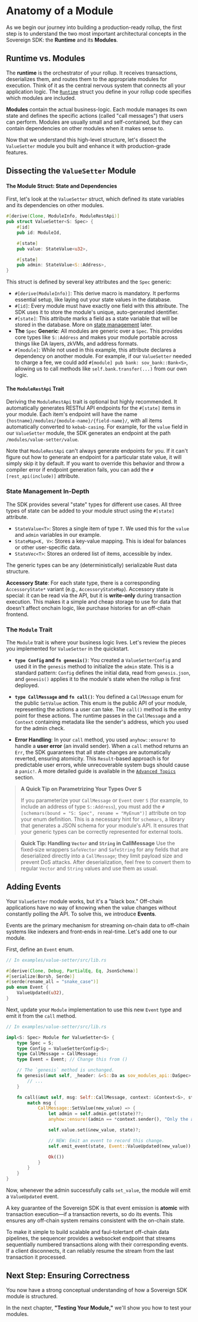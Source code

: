 # Anatomy of a Module

As we begin our journey into building a production-ready rollup, the first step is to understand the two most important architectural concepts in the Sovereign SDK: the **Runtime** and its **Modules**.

## Runtime vs. Modules

The **runtime** is the orchestrator of your rollup. It receives transactions, deserializes them, and routes them to the appropriate modules for execution. Think of it as the central nervous system that connects all your application logic. The [`Runtime`](https://github.com/Sovereign-Labs/sov-rollup-starter-wip/blob/main/crates/stf/stf-declaration/src/lib.rs#L51) struct you define in your rollup code specifies which modules are included.

**Modules** contain the actual business-logic. Each module manages its own state and defines the specific actions (called "call messages") that users can perform. Modules are usually small and self-contained, but they can contain dependencies on other modules when it 
makes sense to.

Now that we understand this high-level structure, let's dissect the `ValueSetter` module you built and enhance it with production-grade features.

## Dissecting the `ValueSetter` Module

#### The Module Struct: State and Dependencies

First, let's look at the `ValueSetter` struct, which defined its state variables and its dependencies on other modules.

```rust
#[derive(Clone, ModuleInfo, ModuleRestApi)]
pub struct ValueSetter<S: Spec> {
    #[id]
    pub id: ModuleId,

    #[state]
    pub value: StateValue<u32>,

    #[state]
    pub admin: StateValue<S::Address>,
}
```
This struct is defined by several key attributes and the `Spec` generic:

*   `#[derive(ModuleInfo)]`: This derive macro is mandatory. It performs essential setup, like laying out your state values in the database.
*   `#[id]`: Every module must have exactly one field with this attribute. The SDK uses it to store the module's unique, auto-generated identifier.
*   `#[state]`: This attribute marks a field as a state variable that will be stored in the database. More on [state management](#state-management-in-depth) later.
*   **The** `Spec` **Generic**: All modules are generic over a `Spec`. This provides core types like `S::Address` and makes your module portable across things like DA layers, zkVMs, and address formats.
*   `#[module]`: While not used in this example, this attribute declares a dependency on another module. For example, if our `ValueSetter` needed to charge a fee, we could add `#[module] pub bank: sov_bank::Bank<S>`, allowing us to call methods like `self.bank.transfer(...)` from our own logic.

#### The `ModuleRestApi` Trait

Deriving the `ModuleRestApi` trait is optional but highly recommended. It automatically generates RESTful API endpoints for the `#[state]` items in your module. Each item's endpoint will have the name `{hostname}/modules/{module-name}/{field-name}/`, with all items automatically converted to `kebab-casing`. For example, for the `value` field in our `ValueSetter` module, the SDK generates an endpoint at the path `/modules/value-setter/value`.

Note that `ModuleRestApi` can't always generate endpoints for you. If it can't figure out how to generate an endpoint for a particular state value, it will simply skip it by default. If you want to override this behavior and throw a compiler error if endpoint generation fails, you can add the `#[rest_api(include)]` attribute.

### State Management In-Depth

The SDK provides several "state" types for different use cases. All three types of state can be added to your module struct using the `#[state]` attribute.

*   `StateValue<T>`: Stores a single item of type `T`. We used this for the `value` and `admin` variables in our example.
*   `StateMap<K, V>`: Stores a key-value mapping. This is ideal for balances or other user-specific data.
*   `StateVec<T>`: Stores an ordered list of items, accessible by index.

The generic types can be any (deterministically) serializable Rust data structure.

**Accessory State**: For each state type, there is a corresponding `AccessoryState*` variant (e.g., `AccessoryStateMap`). Accessory state is special: it can be read via the API, but it is **write-only** during transaction execution. This makes it a simple and cheap storage to use for data that doesn't affect onchain logic, like purchase histories for an off-chain frontend.

### The `Module` Trait

The `Module` trait is where your business logic lives. Let's review the pieces you implemented for `ValueSetter` in the quickstart.

*   **`type Config` and `fn genesis()`**: You created a `ValueSetterConfig` and used it in the `genesis` method to initialize the `admin` state. This is a standard pattern: `Config` defines the initial data, read from `genesis.json`, and `genesis()` applies it to the module's state when the rollup is first deployed.

*   **`type CallMessage` and `fn call()`**: You defined a `CallMessage` enum for the public `SetValue` action. This enum is the public API of your module, representing the actions a user can take. The `call()` method is the entry point for these actions. The runtime passes in the `CallMessage` and a `Context` containing metadata like the sender's address, which you used for the admin check.

*   **Error Handling**: In your `call` method, you used `anyhow::ensure!` to handle a **user error** (an invalid sender). When a `call` method returns an `Err`, the SDK guarantees that all state changes are automatically reverted, ensuring atomicity. This `Result`-based approach is for predictable user errors, while unrecoverable system bugs should cause a `panic!`. A more detailed guide is available in the [`Advanced Topics`](./4-4-advanced-topics.md) section.

> **A Quick Tip on Parametrizing Your Types Over S**
>
> If you parameterize your `CallMessage` or `Event` over `S` (for example, to include an address of type `S::Address`), you must add the `#[schemars(bound = "S: Spec", rename = "MyEnum")]` attribute on top your enum definition. This is a necessary hint for `schemars`, a library that generates a JSON schema for your module's API. It ensures that your generic types can be correctly represented for external tools.

> **Quick Tip: Handling `Vector` and `String` in CallMessage** 
> Use the fixed‑size wrappers `SafeVector` and `SafeString` for any fields that are deserialized directly into a `CallMessage`; they limit payload size and prevent DoS attacks. After deserialization, feel free to convert them to regular `Vector` and `String` values and use them as usual.

## Adding Events

Your `ValueSetter` module works, but it's a "black box." Off-chain applications have no way of knowing when the value changes without constantly polling the API. To solve this, we introduce **Events**.

Events are the primary mechanism for streaming on-chain data to off-chain systems like indexers and front-ends in real-time. Let's add one to our module.

First, define an `Event` enum.

```rust
// In examples/value-setter/src/lib.rs

#[derive(Clone, Debug, PartialEq, Eq, JsonSchema)]
#[serialize(Borsh, Serde)]
#[serde(rename_all = "snake_case")]
pub enum Event {
    ValueUpdated(u32),
}
```

Next, update your `Module` implementation to use this new `Event` type and emit it from the `call` method.

```rust
// In examples/value-setter/src/lib.rs

impl<S: Spec> Module for ValueSetter<S> {
    type Spec = S;
    type Config = ValueSetterConfig<S>;
    type CallMessage = CallMessage;
    type Event = Event; // Change this from ()

    // The `genesis` method is unchanged.
    fn genesis(&mut self, _header: &<S::Da as sov_modules_api::DaSpec>::BlockHeader, config: &Self::Config, state: &mut impl GenesisState<S>) -> Result<()> {
        // ...
    }

    fn call(&mut self, msg: Self::CallMessage, context: &Context<S>, state: &mut impl TxState<S>) -> Result<()> {
        match msg {
            CallMessage::SetValue(new_value) => {
                let admin = self.admin.get(state)??;
                anyhow::ensure!(admin == *context.sender(), "Only the admin can set the value.");

                self.value.set(&new_value, state)?;

                // NEW: Emit an event to record this change.
                self.emit_event(state, Event::ValueUpdated(new_value));

                Ok(())
            }
        }
    }
}
```

Now, whenever the admin successfully calls `set_value`, the module will emit a `ValueUpdated` event.

A key guarantee of the Sovereign SDK is that event emission is **atomic** with transaction execution—if a transaction reverts, so do its events. This ensures any off-chain system remains consistent with the on-chain state. 

To make it simple to build scalable and faul-tolertant off-chain data pipelines, the sequencer provides a websocket endpoint that streams sequentially numbered transactions along with their corresponding events. If a client disconnects, it can reliably resume the stream from the last transaction it processed.

## Next Step: Ensuring Correctness

You now have a strong conceptual understanding of how a Sovereign SDK module is structured.

In the next chapter, **"Testing Your Module,"** we'll show you how to test your modules.
